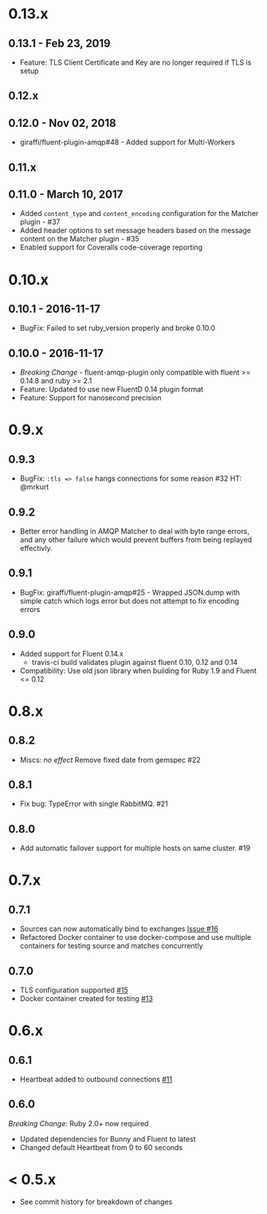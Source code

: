 # 0.13.x

## 0.13.1 - Feb 23, 2019

* Feature: TLS Client Certificate and Key are no longer required if TLS is setup

## 0.12.x

## 0.12.0 - Nov 02, 2018

* giraffi/fluent-plugin-amqp#48 - Added support for Multi-Workers

## 0.11.x

## 0.11.0 - March 10, 2017

* Added `content_type` and `content_encoding` configuration for
   the Matcher plugin - #37
* Added header options to set message headers based on the message content on
  the Matcher plugin - #35
* Enabled support for Coveralls code-coverage reporting


# 0.10.x

## 0.10.1 - 2016-11-17

* BugFix: Failed to set ruby_version properly and broke 0.10.0

## 0.10.0 - 2016-11-17

* *Breaking Change* - fluent-amqp-plugin only compatible with fluent >= 0.14.8 and ruby >= 2.1
* Feature: Updated to use new FluentD 0.14 plugin format
* Feature: Support for nanosecond precision

# 0.9.x

## 0.9.3

* BugFix: `:tls => false` hangs connections for some reason #32 HT: @mrkurt

## 0.9.2

* Better error handling in AMQP Matcher to deal with byte range errors, and
any other failure which would prevent buffers from being replayed effectivly.

## 0.9.1

* BugFix: giraffi/fluent-plugin-amqp#25 - Wrapped JSON.dump with simple catch which logs error but does not attempt to fix encoding errors

## 0.9.0

* Added support for Fluent 0.14.x
    * travis-ci build validates plugin against fluent 0.10, 0.12 and 0.14
* Compatibility: Use old json library when building for Ruby 1.9 and Fluent <= 0.12

# 0.8.x

## 0.8.2

* Miscs: *no effect* Remove fixed date from gemspec #22

## 0.8.1

* Fix bug: TypeError with single RabbitMQ. #21

## 0.8.0

* Add automatic failover support for multiple hosts on same cluster. #19

# 0.7.x

## 0.7.1

* Sources can now automatically bind to exchanges [Issue #16](https://github.com/giraffi/fluent-plugin-amqp/issues/16)
* Refactored Docker container to use docker-compose and use multiple containers for testing source and matches concurrently

## 0.7.0

* TLS configuration supported [#15](https://github.com/giraffi/fluent-plugin-amqp/pull/15)
* Docker container created for testing [#13](https://github.com/giraffi/fluent-plugin-amqp/pull/13)

# 0.6.x

## 0.6.1

* Heartbeat added to outbound connections [#11](https://github.com/giraffi/fluent-plugin-amqp/pull/11)

## 0.6.0

*Breaking Change:* Ruby 2.0+ now required

* Updated dependencies for Bunny and Fluent to latest
* Changed default Heartbeat from 0 to 60 seconds

# < 0.5.x

* See commit history for breakdown of changes
